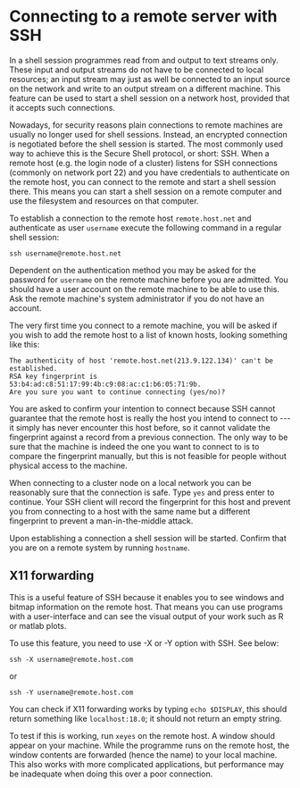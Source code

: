 # Connecting to a remote server with SSH

In a shell session programmes read from and output to text streams
only.  These input and output streams do not have to be connected to
local resources; an input stream may just as well be connected to an
input source on the network and write to an output stream on a
different machine.  This feature can be used to start a shell session
on a network host, provided that it accepts such connections.

Nowadays, for security reasons plain connections to remote machines
are usually no longer used for shell sessions.  Instead, an encrypted
connection is negotiated before the shell session is started.  The
most commonly used way to achieve this is the Secure Shell protocol,
or short: SSH.  When a remote host (e.g. the login node of a cluster)
listens for SSH connections (commonly on network port 22) and you have
credentials to authenticate on the remote host, you can connect to the
remote and start a shell session there.  This means you can start a
shell session on a remote computer and use the filesystem and
resources on that computer.

To establish a connection to the remote host `remote.host.net` and
authenticate as user `username` execute the following command in a
regular shell session:

    ssh username@remote.host.net

Dependent on the authentication method you may be asked for the
password for `username` on the remote machine before you are admitted.
You should have a user account on the remote machine to be able to use
this.  Ask the remote machine's system administrator if you do not
have an account.

The very first time you connect to a remote machine, you will be asked
if you wish to add the remote host to a list of known hosts, looking
something like this:

```
The authenticity of host 'remote.host.net(213.9.122.134)' can't be established.
RSA key fingerprint is 53:b4:ad:c8:51:17:99:4b:c9:08:ac:c1:b6:05:71:9b.
Are you sure you want to continue connecting (yes/no)?
```

You are asked to confirm your intention to connect because SSH cannot
guarantee that the remote host is really the host you intend to
connect to --- it simply has never encounter this host before, so it
cannot validate the fingerprint against a record from a previous
connection.  The only way to be sure that the machine is indeed the
one you want to connect to is to compare the fingerprint manually, but
this is not feasible for people without physical access to the
machine.

When connecting to a cluster node on a local network you can be
reasonably sure that the connection is safe.  Type `yes` and press
enter to continue.  Your SSH client will record the fingerprint for
this host and prevent you from connecting to a host with the same name
but a different fingerprint to prevent a man-in-the-middle attack.

Upon establishing a connection a shell session will be started.
Confirm that you are on a remote system by running `hostname`.


## X11 forwarding

This is a useful feature of SSH because it enables you to see windows
and bitmap information on the remote host. That means you can use
programs with a user-interface and can see the visual output of your
work such as R or matlab plots.

To use this feature, you need to use -X or -Y option with SSH. See below:

    ssh -X username@remote.host.com

or

    ssh -Y username@remote.host.com

You can check if X11 forwarding works by typing `echo $DISPLAY`, this
should return something like `localhost:18.0`; it should not return an
empty string.

To test if this is working, run `xeyes` on the remote host.  A window
should appear on your machine.  While the programme runs on the remote
host, the window contents are forwarded (hence the name) to your local
machine.  This also works with more complicated applications, but
performance may be inadequate when doing this over a poor connection.
